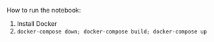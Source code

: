 How to run the notebook:

1. Install Docker
2. `docker-compose down; docker-compose build; docker-compose up`